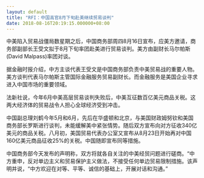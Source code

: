 ```yaml
---
layout: default
title: "RFI：中国高官8月下旬赴美继续贸易谈判"
date: 2018-08-16T20:19:15.000000+08:00
---
```


中美陷入贸易战僵局数星期之后，中国商务部周四8月16日宣布，应美方邀请，商务部副部长王受文拟于8月下旬率团赴美进行贸易谈判。美方由副财长马尔帕斯(David Malpass)率团对谈。

据金融时报介绍，中方主谈代表王受文是中国商务部负责中美贸易战的重要人物。美方谈判代表马尔帕斯主管国际金融服务贸易副财长。而金融服务是美国企业寻求进入中国市场的重要领域。

法新社说，今年6月中美高层贸易谈判失败后，中美互征数百亿美元商品关税。这两大经济体的贸易战令人担心全球经济受到冲击。

中国副总理刘鹤今年5月和6月，先后在华盛顿和北京，与美国财政姆努钦和美国商务部长罗斯进行谈判，未能缓解美中紧张情势。随后双方宣布向对方征收340亿美元的商品关税。八月初，美国贸易代表办公室又宣布从8月23日开始再对中国160亿美元商品征收25%的关税。中国随即宣布同等措施。

中国商务部今天发布的声明称，双方将就各自关注的中美经贸问题进行磋商。“中方重申，反对单边主义和贸易保护主义做法，不接受任何单边贸易限制措施。该声明并说，“中方欢迎在对等、平等、诚信的基础上，开展对话和沟通。”

